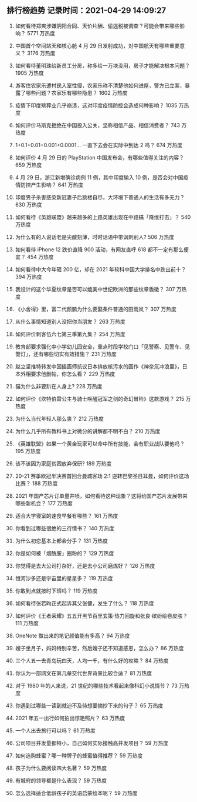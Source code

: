
## 排行榜趋势 记录时间：2021-04-29 14:09:27
  
  1. 如何看待郑爽涉嫌阴阳合同、天价片酬、偷逃税被调查？可能会带来哪些影响？ 5771 万热度
    
  2. 中国首个空间站天和核心舱 4 月 29 日发射成功，对中国航天有哪些重要意义？ 3176 万热度
    
  3. 如何看待董明珠给新员工分房，称多给一万块没用，房子才能解决根本问题？ 1905 万热度
    
  4. 游客住农家乐遭村民入室性侵，农家乐称不清楚他如何进屋，警方已立案，暴露了哪些问题？农家乐有哪些隐患？ 1602 万热度
    
  5. 疫情下印度殡葬业几乎崩溃，这对印度疫情防控会造成何种影响？ 1035 万热度
    
  6. 如何评价马斯克拒绝在中国投入公关，坚称相信产品、相信消费者？ 743 万热度
    
  7. 1+0.1+0.01+0.001+0.0001... 一直下去会在实际中到达 2 吗？ 674 万热度
    
  8. 如何评价 4 月 29 日的 PlayStation 中国发布会，有哪些值得关注的内容？ 659 万热度
    
  9. 4 月 29 日，浙江新增确诊病例 11 例，其中印度输入 10 例，是否会对中国疫情防控产生影响？ 641 万热度
    
  10. 印度男子杀害感染新冠妻子后跳楼自尽，大环境下普通人的生活有多无力？ 630 万热度
    
  11. 如何看待《英雄联盟》越来越多的上路英雄出现在中路搞「降维打击」？ 540 万热度
    
  12. 为什么有的人说话老是尖酸刻薄，时时话语中带讽刺别人? 506 万热度
    
  13. 如何看待 iPhone 12 跌价直降 900 活动，有网友直呼 618 都不一定有那么便宜？ 454 万热度
    
  14. 如何看待中大今年砸 200 亿，却在 2021 年软科中国大学排名中跌出前十？ 394 万热度
    
  15. 我设计的这个华夏纹章是否可以媲美中世纪欧洲的那些纹章盾徽？ 307 万热度
    
  16. 《小舍得》里，富二代颜鹏为什么要娶条件普通的田雨岚？ 307 万热度
    
  17. 从什么事情知道别人没把你当朋友？ 263 万热度
    
  18. 如何评价刺客伍六七第三季第九集？ 254 万热度
    
  19. 教育部要求强化中小学幼儿园安全，重点时段学校门口「见警察、见警车、见警灯」，还有哪些切实有效措施？ 231 万热度
    
  20. 赵立坚推特转发中国插画师抗议日本排放核污水的画作《神奈氚冲浪里》，日本外相要求他删帖，你怎么看？ 229 万热度
    
  21. 猫为什么非要趴在人身上? 228 万热度
    
  22. 如何评价《坎特伯雷公主与骑士唤醒冠军之剑的奇幻冒险》这款游戏？ 215 万热度
    
  23. 为什么当代年轻人那么丧？ 212 万热度
    
  24. 为什么几乎所有教科书上对微分的讲解都不明不白？ 210 万热度
    
  25. 《英雄联盟》如果一个黄金玩家可以命中所有技能，会有职业战队要他吗？ 195 万热度
    
  26. 该不该因为家庭贫困放弃保研? 189 万热度
    
  27. 20-21 赛季欧冠半决赛首回合曼城客场 2:1 逆转巴黎圣日耳曼，如何评价这场比赛？ 188 万热度
    
  28. 2021 年国产芯片订单量井喷，如何看待这种现象？这将给国产芯片发展带来哪些新机会？ 177 万热度
    
  29. 适合大学寝室的速食早餐有哪些？ 161 万热度
    
  30. 你看到过哪些很绝的三行情书？ 140 万热度
    
  31. 为什么初恋基本上都会分手？ 131 万热度
    
  32. 你是如何被「烟酰胺」圈粉的？ 129 万热度
    
  33. 你觉得是去大公司打杂好，还是去小公司磨炼好？ 126 万热度
    
  34. 恒河沙多还是宇宙里的星星多？ 119 万热度
    
  35. 你敢到点就按时下班吗？ 119 万热度
    
  36. 如何看待张若昀正式起诉其父张健，发生了什么？ 118 万热度
    
  37. 如何评价《王者荣耀》五五开黑节百里玄策·热力回旋和张良·缤纷绘卷皮肤？ 111 万热度
    
  38. OneNote 做出来的笔记颜值能有多高？ 94 万热度
    
  39. 嫂子坐月子，妈妈特别辛苦，然后嫂子还不知道感恩，怎么办？ 86 万热度
    
  40. 三个人五一去青岛玩四天，人均一千，有什么好的攻略？ 84 万热度
    
  41. 你认为一部网文在第几章交代世界背景比较合适？ 81 万热度
    
  42. 对于 1980 年的人来说，21 世纪的哪些技术看起来像科幻小说情节？ 73 万热度
    
  43. 你遇到过哪些一读到就迫不及待想要摘抄下来的句子？ 65 万热度
    
  44. 2021 年五一出行如何拍出惊艳照片？ 63 万热度
    
  45. 一个人出去旅行可以吗？ 61 万热度
    
  46. 公司项目并发量都特小，自己如何实际接触高并发项目？ 59 万热度
    
  47. 如何选购蜂蜜？哪一种牌子的蜂蜜值得推荐？ 59 万热度
    
  48. 孩子为什么要阅读四大名著？ 59 万热度
    
  49. 有城府的领导都是什么表现？ 59 万热度
    
  50. 怎么选择适合低龄孩子的英语启蒙绘本呢？ 59 万热度
    